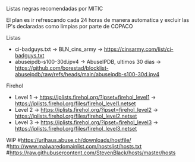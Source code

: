 Listas negras recomendadas por MITIC

El plan es ir refrescando cada 24 horas de manera automatica y excluir las IP's declaradas como limpias por parte de COPACO

Listas

* ci-badguys.txt 	  -> BLN_cins_army 		-> https://cinsarmy.com/list/ci-badguys.txt
* abuseipdb-s100-30d.ipv4 -> AbuseIPDB, ultimos 30 dias -> https://github.com/borestad/blocklist-abuseipdb/raw/refs/heads/main/abuseipdb-s100-30d.ipv4

Firehol
* Level 1 -> https://iplists.firehol.org/?ipset=firehol_level1 -> https://iplists.firehol.org/files/firehol_level1.netset
* Level 2 -> https://iplists.firehol.org/?ipset=firehol_level2 -> https://iplists.firehol.org/files/firehol_level2.netset
* Level 3 -> https://iplists.firehol.org/?ipset=firehol_level3 -> https://iplists.firehol.org/files/firehol_level3.netset

WIP
#https://urlhaus.abuse.ch/downloads/hostfile/
#http://www.malwaredomainlist.com/hostslist/hosts.txt
#https://raw.githubusercontent.com/StevenBlack/hosts/master/hosts

